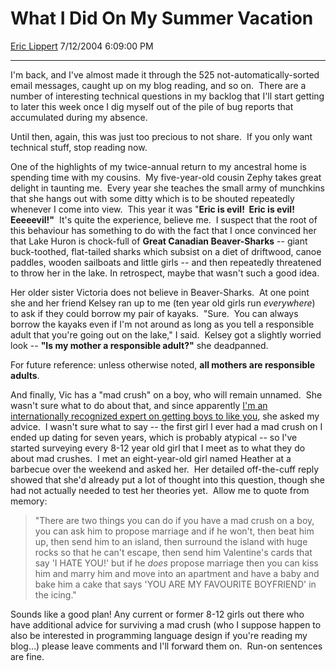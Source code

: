 <div id="page">

# What I Did On My Summer Vacation

[Eric Lippert](https://social.msdn.microsoft.com/profile/Eric%20Lippert) 7/12/2004 6:09:00 PM

-----

<div id="content">

<span></span> <span>I'm back, and I've almost made it through the 525 not-automatically-sorted email messages, caught up on my blog reading, and so on.  There are a number of interesting technical questions in my backlog that I'll start getting to later this week once I dig myself out of the pile of bug reports that accumulated during my absence. </span>

<span></span> <span>Until then, again, this was just too precious to not share.  If you only want technical stuff, stop reading now. </span>

<span></span> <span>One of the highlights of my twice-annual return to my ancestral home is spending time with my cousins.  My five-year-old cousin Zephy takes great delight in taunting me.  Every year she teaches the small army of munchkins that she hangs out with some ditty which is to be shouted repeatedly whenever I come into view.  This year it was "**<span>Eric is evil\!  Eric is evil\!  Eeeeevil\!"</span>**  It's quite the experience, believe me.  I suspect that the root of this behaviour has something to do with the fact that I once convinced her that Lake Huron is chock-full of **<span>Great Canadian Beaver-Sharks</span>** -- giant buck-toothed, flat-tailed sharks which subsist on a diet of driftwood, canoe paddles, wooden sailboats and little girls -- and then repeatedly threatened to throw her in the lake. In retrospect, maybe that wasn't such a good idea. </span>

<span></span> <span>Her older sister Victoria does not believe in Beaver-Sharks.  At one point she and her friend Kelsey ran up to me (ten year old girls run *<span>everywhere</span>*) to ask if they could borrow my pair of kayaks.  "Sure.  You can always borrow the kayaks even if I'm not around as long as you tell a responsible adult that you're going out on the lake," I said.  Kelsey got a slightly worried look -- **<span>"Is my mother a responsible adult?"</span>** she deadpanned.  </span>

<span></span> <span>For future reference: unless otherwise noted, **<span>all mothers are responsible adults</span>**.  </span>

<span></span> <span>And finally, Vic has a "mad crush" on a boy, who will remain unnamed.  She wasn't sure what to do about that, and since apparently [I'm an internationally recognized expert on getting boys to like you](http://blogs.msdn.com/ericlippert/archive/2004/05/11/130128.aspx "http://blogs.msdn.com/ericlippert/archive/2004/05/11/130128.aspx"), she asked my advice.  I wasn't sure what to say -- the first girl I ever had a mad crush on I ended up dating for seven years, which is probably atypical -- so I've started surveying every 8-12 year old girl that I meet as to what they do about mad crushes.  I met an eight-year-old girl named Heather at a barbecue over the weekend and asked her.  Her detailed off-the-cuff reply showed that she'd already put a lot of thought into this question, though she had not actually needed to test her theories yet.  Allow me to quote from memory: </span>

<span></span>

> <span>"There are two things you can do if you have a mad crush on a boy, you can ask him to propose marriage and if he won't, then beat him up, then send him to an island, then surround the island with huge rocks so that he can't escape, then send him Valentine's cards that say 'I HATE YOU\!' but if he *<span>does</span>* propose marriage then you can kiss him and marry him and move into an apartment and have a baby and bake him a cake that says 'YOU ARE MY FAVOURITE BOYFRIEND' in the icing."</span>

<span></span> <span>Sounds like a good plan\! Any current or former 8-12 girls out there who have additional advice for surviving a mad crush (who I suppose happen to also be interested in programming language design if you're reading my blog…) please leave comments and I'll forward them on.  Run-on sentences are fine.</span>

</div>

</div>

